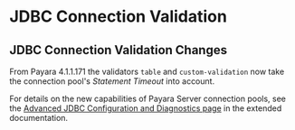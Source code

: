 # JDBC Connection Validation

## JDBC Connection Validation Changes
From Payara 4.1.1.171 the validators `table` and `custom-validation` now take the connection pool's _Statement Timeout_ into account.

For details on the new capabilities of Payara Server connection pools, see the [Advanced JDBC Configuration and Diagnostics page](/documentation/extended-documentation/advanced-jdbc/advanced-jdbc-configuration-and-diagnostics.md) in the extended documentation.
